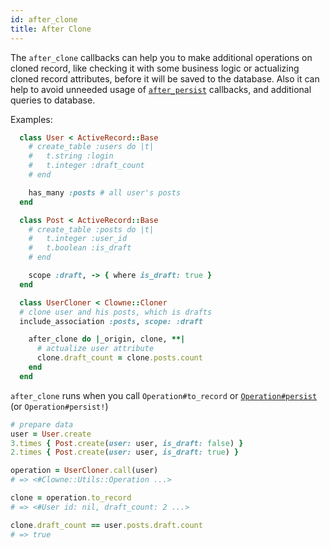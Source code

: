 ```yaml
---
id: after_clone
title: After Clone
---
```


The `after_clone` callbacks can help you to make additional operations on cloned record, like checking it with some business logic or actualizing cloned record attributes, before it will be saved to the database. Also it can help to avoid unneeded usage of [`after_persist`](after_persist.md) callbacks, and additional queries to database.

Examples:

```ruby
  class User < ActiveRecord::Base
    # create_table :users do |t|
    #   t.string :login
    #   t.integer :draft_count
    # end

    has_many :posts # all user's posts
  end

  class Post < ActiveRecord::Base
    # create_table :posts do |t|
    #   t.integer :user_id
    #   t.boolean :is_draft
    # end

    scope :draft, -> { where is_draft: true }
  end

  class UserCloner < Clowne::Cloner
  # clone user and his posts, which is drafts
  include_association :posts, scope: :draft

    after_clone do |_origin, clone, **|
      # actualize user attribute
      clone.draft_count = clone.posts.count
    end
  end
```

`after_clone` runs when you call `Operation#to_record` or [`Operation#persist`]('operation.md) (or `Operation#persist!`)

```ruby
# prepare data
user = User.create
3.times { Post.create(user: user, is_draft: false) }
2.times { Post.create(user: user, is_draft: true) }

operation = UserCloner.call(user)
# => <#Clowne::Utils::Operation ...>

clone = operation.to_record
# => <#User id: nil, draft_count: 2 ...>

clone.draft_count == user.posts.draft.count
# => true
```
